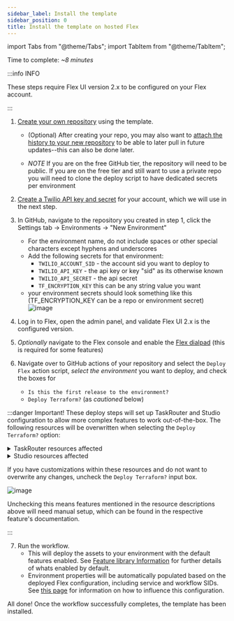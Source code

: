 ```yaml
---
sidebar_label: Install the template
sidebar_position: 0
title: Install the template on hosted Flex
---
```

import Tabs from "@theme/Tabs";
import TabItem from "@theme/TabItem";


Time to complete: _~8 minutes_

:::info INFO

These steps require Flex UI version 2.x to be configured on your Flex account.

:::

1. [Create your own repository](https://github.com/twilio-professional-services/flex-project-template/generate) using the template.
   - (Optional) After creating your repo, you may also want to [attach the history to your new repository](/building/merge-future-updates) to be able to later pull in future updates--this can also be done later.
   
   - _NOTE_ If you are on the free GitHub tier, the repository will need to be public. If you are on the free tier and still want to use a private repo you will need to clone the deploy script to have dedicated secrets per environment
2. [Create a Twilio API key and secret](https://www.twilio.com/docs/glossary/what-is-an-api-key#how-can-i-create-api-keys) for your account, which we will use in the next step.
3. In GitHub, navigate to the repository you created in step 1, click the Settings tab -> Environments -> "New Environment"
   - For the environment name, do not include spaces or other special characters except hyphens and underscores
   - Add the following secrets for that environment:
     - `TWILIO_ACCOUNT_SID` - the account sid you want to deploy to
     - `TWILIO_API_KEY` - the api key or key "sid" as its otherwise known
     - `TWILIO_API_SECRET` - the api secret
     - `TF_ENCRYPTION_KEY` this can be any string value you want
   - your environment secrets should look something like this (TF_ENCRYPTION_KEY can be a repo or environment secret)
   ![image](/img/guides/github-secrets.png)

4. Log in to Flex, open the admin panel, and validate Flex UI 2.x is the configured version.
5. _Optionally_ navigate to the Flex console and enable the [Flex dialpad](https://console.twilio.com/us1/develop/flex/manage/voice?frameUrl=%2Fconsole%2Fflex%2Fvoice%3Fx-target-region%3Dus1) (this is required for some features)
6. Navigate over to GitHub actions of your repository and select the `Deploy Flex` action script, _select the environment_ you want to deploy, and check the boxes for
   - `Is this the first release to the environment?`
   - `Deploy Terraform?`  (as *cautioned* below)

:::danger Important!
These deploy steps will set up TaskRouter and Studio configuration to allow more complex features to work out-of-the-box. The following resources will be overwritten when selecting the `Deploy Terraform?` option:

<details><summary>TaskRouter resources affected</summary>

<Tabs>

<TabItem value="workflows" label="Workflows" default>

| Name | Existing in vanilla Flex or New | Description |
| -----| --------------------| ------------|
| Assign To Anyone | Existing | Modified to support [Park Interaction](/feature-library/park-interaction) and Demonstrate filters for Sales and Support queues|
| Chat Transfer | New | Workflow that supports the [Conversation Transfer](/feature-library/conversation-transfer) feature |
| Callback | New | Workflow that supports the requeuing of callbacks and voicemails from the [callback and voicemails](/feature-library/callback-and-voicemail) feature |
| Internal Call | New | Workflow that supports the  [Internal Call](/feature-library/internal-call) feature|

</TabItem>

<TabItem value="queues" label="Task Queues" >

| Name | Existing Vanilla Flex or New  | Description |
| -----| --------------------| ------------|
| Everyone | Existing | No modifications from vanilla flex version  |
| Template Example Sales| New | Sample queue for "Sales" calls |
| Template Example Support | New | Sample queue for "Support" calls |
| Internal Calls | New | Queue that supports the [Internal Call](/feature-library/internal-call) feature|

</TabItem>

<TabItem value="activities" label="Activities" >

| Name | Existing Vanilla Flex or New  | Description |
| -----| --------------------| ------------|
| Offline | Existing | No modifications from vanilla flex version  |
| Available | Existing | No modifications from vanilla flex version  |
| Unavailable | Existing | No modifications from vanilla flex version  |
| Break | Existing | No modifications from vanilla flex version  |
| On A Task | New | Activity to support the [Activity Reservation Handler](/feature-library/activity-reservation-handler) feature |
| On A Task, No ACD | New | Activity to support the [Activity Reservation Handler](/feature-library/activity-reservation-handler) feature |
| Wrap Up | New | New to support the [Activity Reservation Handler](/feature-library/activity-reservation-handler) feature |
| Wrap Up, No ACD | New | Activity to support the [Activity Reservation Handler](/feature-library/activity-reservation-handler) feature |

</TabItem>

<TabItem value="channels" label="Task Channels" >

| Name | Existing Vanilla Flex or New  | Description |
| -----| --------------------| ------------|
| Voice | Existing | No modifications from vanilla flex version  |
| Chat | Existing | No modifications from vanilla flex version  |

</TabItem>

</Tabs>
</details>

<details><summary>Studio resources affected</summary>

| Name | Existing Vanilla Flex or New  | Description |
| -----| --------------------| ------------|
| Voice IVR | Existing | Modified to include a schedule manager lookup and to add a callback or voicemail option while waiting in queue |
| Messaging Flow | Existing | Modified to provide a sales or support routing option |
| Chat Flow | Existing | No modifications from vanilla flex version |

</details>

If you have customizations within these resources and do not want to overwrite any changes, uncheck the `Deploy Terraform?` input box.

![image](/img/guides/github-trigger.png)

Unchecking this means features mentioned in the resource descriptions above will need manual setup, which can be found in the respective feature's documentation.

:::

7. Run the workflow.
   - This will deploy the assets to your environment with the default features enabled. See [Feature library Information](/feature-library/overview) for further details of whats enabled by default.
   - Environment properties will be automatically populated based on the deployed Flex configuration, including service and workflow SIDs. See [this page](/building/template-utilities/configuration#influencing-the-automatic-configuration) for information on how to influence this configuration.
 

All done! Once the workflow successfully completes, the template has been installed.
